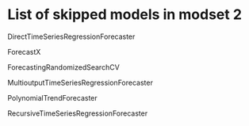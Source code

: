 # List of skipped models in modset 2

DirectTimeSeriesRegressionForecaster

ForecastX

ForecastingRandomizedSearchCV

MultioutputTimeSeriesRegressionForecaster

PolynomialTrendForecaster

RecursiveTimeSeriesRegressionForecaster
